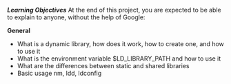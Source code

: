 ***Learning Objectives***
At the end of this project, you are expected to be able to explain to anyone, without the help of Google:

**General**
- What is a dynamic library, how does it work, how to create one, and how to use it
- What is the environment variable $LD_LIBRARY_PATH and how to use it
- What are the differences between static and shared libraries
- Basic usage nm, ldd, ldconfig
